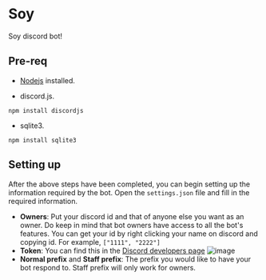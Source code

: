 # Soy
Soy discord bot!

## Pre-req
- [Nodejs](https://nodejs.org/en/download/) installed.

- discord.js.

```
npm install discordjs
```
- sqlite3.
```
npm install sqlite3
```
## Setting up
After the above steps have been completed, you can begin setting up the information required by the bot. Open the `settings.json` file and fill in the required information.

- **Owners**: Put your discord id and that of anyone else you want as an owner. Do keep in mind that bot owners have access to all the bot's features. You can get your id by right clicking your name on discord and copying id. For example, `["1111", "2222"]`
- **Token**: You can find this in the [Discord developers page](https://discord.com/developers/applications) ![image](https://cdn.discordapp.com/attachments/795052462355644426/820179974097993749/unknown.png)
- **Normal prefix** and **Staff prefix**: The prefix you would like to have your bot respond to. Staff prefix will only work for owners.

